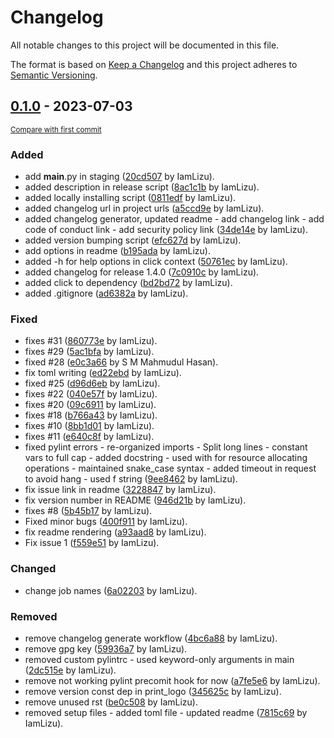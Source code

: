 # Changelog

All notable changes to this project will be documented in this file.

The format is based on [Keep a Changelog](http://keepachangelog.com/en/1.0.0/)
and this project adheres to [Semantic Versioning](http://semver.org/spec/v2.0.0.html).

<!-- insertion marker -->
## [0.1.0](https://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@github.com/pawamoy/wpdetect/releases/tag/v1.4.130.1.0) - 2023-07-03

<small>[Compare with first commit](https://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@github.com/pawamoy/wpdetect/compare/b81a5297bfccbf0a5816536d16233acdb87381a5...v1.4.13)</small>

### Added

- add __main__.py in staging ([20cd507](https://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@github.com/pawamoy/wpdetect/commit/20cd50776d018e092b0c6aa6650c9e7ae61b6c1b) by IamLizu).
- added description in release script ([8ac1c1b](https://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@github.com/pawamoy/wpdetect/commit/8ac1c1b52e3728f9cff6534727a8e10c670966e3) by IamLizu).
- added locally installing script ([0811edf](https://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@github.com/pawamoy/wpdetect/commit/0811edfe855c779f266d2dadc5fc213ba950614c) by IamLizu).
- added changelog url in project urls ([a5ccd9e](https://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@github.com/pawamoy/wpdetect/commit/a5ccd9e7595fcb4f5ca59c5888a46c459846a90d) by IamLizu).
- added changelog generator, updated readme - add changelog link - add code of conduct link - add security policy link ([34de14e](https://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@github.com/pawamoy/wpdetect/commit/34de14e3036f6f59b893f3ef3b184409a1b9d8ac) by IamLizu).
- added version bumping script ([efc627d](https://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@github.com/pawamoy/wpdetect/commit/efc627d1f5a77be63199fd9e86be0ef273a1fbac) by IamLizu).
- add options in readme ([b195ada](https://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@github.com/pawamoy/wpdetect/commit/b195ada347c5b2647efd0853a79ccb5568b7d501) by IamLizu).
- added -h for help options in click context ([50761ec](https://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@github.com/pawamoy/wpdetect/commit/50761ec72ee66c796959ef6120fb3df434baa1aa) by IamLizu).
- added changelog for release 1.4.0 ([7c0910c](https://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@github.com/pawamoy/wpdetect/commit/7c0910c4612e75b2ba0e1dace11511df0af09a06) by IamLizu).
- added click to dependency ([bd2bd72](https://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@github.com/pawamoy/wpdetect/commit/bd2bd7271a0be5e7264d68d083add076d06bb1ad) by IamLizu).
- added .gitignore ([ad6382a](https://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@github.com/pawamoy/wpdetect/commit/ad6382a5d956561ef55fab25bb689fb31d47f7b8) by IamLizu).

### Fixed

- fixes #31 ([860773e](https://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@github.com/pawamoy/wpdetect/commit/860773ea9087d2aaf633025a7e531955f8ba12e2) by IamLizu).
- fixes #29 ([5ac1bfa](https://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@github.com/pawamoy/wpdetect/commit/5ac1bfa78ab7c3bad9308065dcdd9738d34eae3b) by IamLizu).
- fixed #28 ([e0c3a66](https://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@github.com/pawamoy/wpdetect/commit/e0c3a66b500ddf992fa81449f14014fa1f09ab15) by S M Mahmudul Hasan).
- fix toml writing ([ed22ebd](https://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@github.com/pawamoy/wpdetect/commit/ed22ebd2515e1ec9b5ac49559b29b533db72fdab) by IamLizu).
- fixed #25 ([d96d6eb](https://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@github.com/pawamoy/wpdetect/commit/d96d6eba955e516fd6fe9ea3ece98add86eb046d) by IamLizu).
- fixes #22 ([040e57f](https://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@github.com/pawamoy/wpdetect/commit/040e57fbbc6c75ea4d05740d7fb76ce3cc0cc46e) by IamLizu).
- fixes #20 ([09c6911](https://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@github.com/pawamoy/wpdetect/commit/09c69118578c7980d64f43c52a891999330913a8) by IamLizu).
- fixes #18 ([b766a43](https://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@github.com/pawamoy/wpdetect/commit/b766a431d0a01a443829dbaea799615c4b428c5a) by IamLizu).
- fixes #10 ([8bb1d01](https://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@github.com/pawamoy/wpdetect/commit/8bb1d01fd55d0caf0e2a69784b1a907fc91ee135) by IamLizu).
- fixes #11 ([e640c8f](https://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@github.com/pawamoy/wpdetect/commit/e640c8f4819729c20a0f62e6cf12f8ad477cf694) by IamLizu).
- fixed pylint errors  - re-organized imports  - Split long lines  - constant vars to full cap  - added docstring  - used with for resource allocating operations  - maintained snake_case syntax  - added timeout in request to avoid hang  - used f string ([9ee8462](https://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@github.com/pawamoy/wpdetect/commit/9ee8462825b91d4b7f859af86ea4b4bfea67f60f) by IamLizu).
- fix issue link in readme ([3228847](https://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@github.com/pawamoy/wpdetect/commit/32288477d54c5219487d5611dc50ac8b8db97b80) by IamLizu).
- fix version number in README ([946d21b](https://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@github.com/pawamoy/wpdetect/commit/946d21b42c5e04ef8c82a84f22479ad2adb93e0c) by IamLizu).
- fixes #8 ([5b45b17](https://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@github.com/pawamoy/wpdetect/commit/5b45b17b5cb2208ad1e005be626fe7cadcdc4c5a) by IamLizu).
- Fixed minor bugs ([400f911](https://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@github.com/pawamoy/wpdetect/commit/400f911a12ce8f6f487f90edb4725b5887715b72) by IamLizu).
- fix readme rendering ([a93aad8](https://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@github.com/pawamoy/wpdetect/commit/a93aad863cdf4afa65df19e888e15a8036779025) by IamLizu).
- Fix issue 1 ([f559e51](https://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@github.com/pawamoy/wpdetect/commit/f559e5118dc8fdf675e80db9ac43930d1f6df240) by IamLizu).

### Changed

- change job names ([6a02203](https://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@github.com/pawamoy/wpdetect/commit/6a0220384841e387a823157c8b9de2c222d512a9) by IamLizu).

### Removed

- remove changelog generate workflow ([4bc6a88](https://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@github.com/pawamoy/wpdetect/commit/4bc6a8872745fcb1516a119a4994c5ca8cff1e7b) by IamLizu).
- remove gpg key ([59936a7](https://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@github.com/pawamoy/wpdetect/commit/59936a7c17dd9e71b3e20c956fb101ef28f6a7fe) by IamLizu).
- removed custom pylintrc - used keyword-only arguments in main ([2dc515e](https://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@github.com/pawamoy/wpdetect/commit/2dc515ed00931351fc380fe40d2cdd2fbccc3449) by IamLizu).
- remove not working pylint precomit hook for now ([a7fe5e6](https://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@github.com/pawamoy/wpdetect/commit/a7fe5e613431de23f3eb151651f6c7e81922e4b6) by IamLizu).
- remove version const dep in print_logo ([345625c](https://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@github.com/pawamoy/wpdetect/commit/345625cca4f17a0e9cd35cb55a96a21c6467234f) by IamLizu).
- remove unused rst ([be0c508](https://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@github.com/pawamoy/wpdetect/commit/be0c508aecbc9a3cee43164de5d869f4faef93a1) by IamLizu).
- removed setup files - added toml file - updated readme ([7815c69](https://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@github.com/pawamoy/wpdetect/commit/7815c69d6fe4aa81f11b9f766b67db6b95ee0471) by IamLizu).

